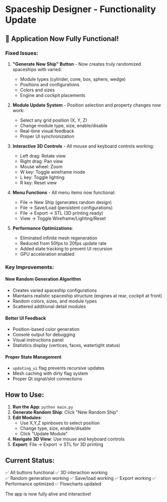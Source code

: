 # Spaceship Designer - Functionality Update

## 🚀 Application Now Fully Functional! 

### Fixed Issues:
1. **"Generate New Ship" Button** - Now creates truly randomized spaceships with varied:
   - Module types (cylinder, cone, box, sphere, wedge)
   - Positions and configurations
   - Colors and sizes
   - Engine and cockpit placements

2. **Module Update System** - Position selection and property changes now work:
   - Select any grid position (X, Y, Z)
   - Change module type, size, enable/disable
   - Real-time visual feedback
   - Proper UI synchronization

3. **Interactive 3D Controls** - All mouse and keyboard controls working:
   - Left drag: Rotate view
   - Right drag: Pan view  
   - Mouse wheel: Zoom
   - W key: Toggle wireframe mode
   - L key: Toggle lighting
   - R key: Reset view

4. **Menu Functions** - All menu items now functional:
   - File → New Ship (generates random design)
   - File → Save/Load (persistent configurations)
   - File → Export → STL (3D printing ready)
   - View → Toggle Wireframe/Lighting/Reset

5. **Performance Optimizations**:
   - Eliminated infinite mesh regeneration
   - Reduced from 50fps to 20fps update rate
   - Added state tracking to prevent UI recursion
   - GPU acceleration enabled

### Key Improvements:

#### New Random Generation Algorithm
- Creates varied spaceship configurations
- Maintains realistic spaceship structure (engines at rear, cockpit at front)
- Random colors, sizes, and module types
- Scattered additional detail modules

#### Better UI Feedback
- Position-based color generation
- Console output for debugging
- Visual instructions panel
- Statistics display (vertices, faces, watertight status)

#### Proper State Management
- `updating_ui` flag prevents recursive updates
- Mesh caching with dirty flag system
- Proper Qt signal/slot connections

## How to Use:

1. **Run the App**: `python main.py`
2. **Generate Random Ship**: Click "New Random Ship"
3. **Edit Modules**: 
   - Use X,Y,Z spinboxes to select position
   - Change type, size, enable/disable
   - Click "Update Module"
4. **Navigate 3D View**: Use mouse and keyboard controls
5. **Export**: File → Export → STL for 3D printing

## Current Status:
✅ All buttons functional
✅ 3D interaction working  
✅ Random generation working
✅ Save/load working
✅ Export working
✅ Performance optimized
✅ Flowcharts updated

The app is now fully alive and interactive!